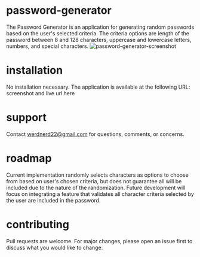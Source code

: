 # password-generator

The Password Generator is an application for generating random passwords based on the user's selected criteria. The criteria options are length of the password between 8 and 128 characters, uppercase and lowercase letters, numbers, and special characters.
![password-generator-screenshot](https://user-images.githubusercontent.com/129121040/236366601-46165ef6-8e21-4f56-9918-1259136415b6.png)

# installation

No installation necessary. The application is available at the following URL:
screenshot and live url here

# support

Contact werdnerd22@gmail.com for questions, comments, or concerns.

# roadmap

Current implementation randomly selects characters as options to choose from based on user's chosen criteria, but does not guarantee all will be included due to the nature of the randomization. Future development will focus on integrating a feature that validates all character criteria selected by the user are included in the password.

# contributing

Pull requests are welcome. For major changes, please open an issue first to discuss what you would like to change.
